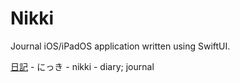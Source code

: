 # Nikki
Journal iOS/iPadOS application written using SwiftUI.

[日記](https://jisho.org/word/日記) - にっき - nikki - diary; journal
